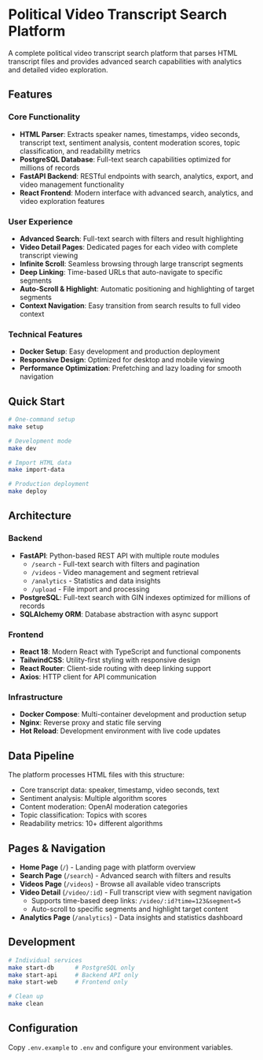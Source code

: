 # Political Video Transcript Search Platform

A complete political video transcript search platform that parses HTML transcript files and provides advanced search capabilities with analytics and detailed video exploration.

## Features

### Core Functionality
- **HTML Parser**: Extracts speaker names, timestamps, video seconds, transcript text, sentiment analysis, content moderation scores, topic classification, and readability metrics
- **PostgreSQL Database**: Full-text search capabilities optimized for millions of records
- **FastAPI Backend**: RESTful endpoints with search, analytics, export, and video management functionality
- **React Frontend**: Modern interface with advanced search, analytics, and video exploration features

### User Experience
- **Advanced Search**: Full-text search with filters and result highlighting
- **Video Detail Pages**: Dedicated pages for each video with complete transcript viewing
- **Infinite Scroll**: Seamless browsing through large transcript segments
- **Deep Linking**: Time-based URLs that auto-navigate to specific segments
- **Auto-Scroll & Highlight**: Automatic positioning and highlighting of target segments
- **Context Navigation**: Easy transition from search results to full video context

### Technical Features
- **Docker Setup**: Easy development and production deployment
- **Responsive Design**: Optimized for desktop and mobile viewing
- **Performance Optimization**: Prefetching and lazy loading for smooth navigation

## Quick Start

```bash
# One-command setup
make setup

# Development mode
make dev

# Import HTML data
make import-data

# Production deployment
make deploy
```

## Architecture

### Backend
- **FastAPI**: Python-based REST API with multiple route modules
  - `/search` - Full-text search with filters and pagination
  - `/videos` - Video management and segment retrieval
  - `/analytics` - Statistics and data insights
  - `/upload` - File import and processing
- **PostgreSQL**: Full-text search with GIN indexes optimized for millions of records
- **SQLAlchemy ORM**: Database abstraction with async support

### Frontend
- **React 18**: Modern React with TypeScript and functional components
- **TailwindCSS**: Utility-first styling with responsive design
- **React Router**: Client-side routing with deep linking support
- **Axios**: HTTP client for API communication

### Infrastructure
- **Docker Compose**: Multi-container development and production setup
- **Nginx**: Reverse proxy and static file serving
- **Hot Reload**: Development environment with live code updates

## Data Pipeline

The platform processes HTML files with this structure:
- Core transcript data: speaker, timestamp, video seconds, text
- Sentiment analysis: Multiple algorithm scores
- Content moderation: OpenAI moderation categories
- Topic classification: Topics with scores
- Readability metrics: 10+ different algorithms

## Pages & Navigation

- **Home Page** (`/`) - Landing page with platform overview
- **Search Page** (`/search`) - Advanced search with filters and results
- **Videos Page** (`/videos`) - Browse all available video transcripts
- **Video Detail** (`/video/:id`) - Full transcript view with segment navigation
  - Supports time-based deep links: `/video/:id?time=123&segment=5`
  - Auto-scroll to specific segments and highlight target content
- **Analytics Page** (`/analytics`) - Data insights and statistics dashboard

## Development

```bash
# Individual services
make start-db      # PostgreSQL only
make start-api     # Backend API only
make start-web     # Frontend only

# Clean up
make clean
```

## Configuration

Copy `.env.example` to `.env` and configure your environment variables.